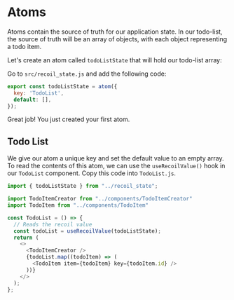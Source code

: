 # Atoms

Atoms contain the source of truth for our application state. In our todo-list, the source of truth will be an array of objects, with each object representing a todo item.

<highlight file="/src/recoil_state.js" lines="[3-6]" block="true" selected="true">

Let's create an atom called `todoListState` that will hold our todo-list array:

Go to `src/recoil_state.js` and add the following code:

```js
export const todoListState = atom({
  key: 'TodoList',
  default: [],
});
```

</highlight>

Great job! You just created your first atom.

## Todo List

<highlight file="/src/components/TodoList.js" lines="[10]" block="true">

We give our atom a unique key and set the default value to an empty array. To read the contents of this atom, we can use the `useRecoilValue()` hook in our `TodoList` component. Copy this code into `TodoList.js`. 



```js
import { todoListState } from "../recoil_state";

import TodoItemCreator from "../components/TodoItemCreator"
import TodoItem from "../components/TodoItem"

const TodoList = () => {
  // Reads the recoil value
  const todoList = useRecoilValue(todoListState);
  return (
    <>
      <TodoItemCreator />
      {todoList.map((todoItem) => (
        <TodoItem item={todoItem} key={todoItem.id} />
      ))}
    </>
  );
};
```

</highlight>


